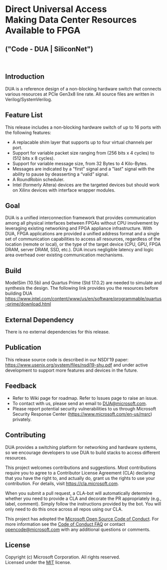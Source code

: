 Direct Universal Access<br/>
Making Data Center Resources Available to FPGA
=
("Code - DUA | SiliconNet")
-
<br/>

## Introduction ##

DUA is a reference design of a non-blocking hardware switch that connects various resources at PCIe Gen3x8 line rate. All source files are written in Verilog/SystemVerilog.

## Feature List ##

This release includes a non-blocking hardware switch of up to 16 ports with the following features:
* A replacable shim layer that supports up to four virtual channels per port.
* Support for variable packet size ranging from (256 bits x 4 cycles) to (512 bits x 8 cycles).
* Support for variable message size, from 32 Bytes to 4 Kilo-Bytes.
* Messages are indicated by a "first" signal and a "last" signal with the ability to pause by deasserting a “valid” signal.
* A RoundRobin scheduler.
* Intel (formerly Altera) devices are the targeted devices but should work on Xilinx devices with interface wrapper modules.

## Goal ##

DUA is a unified interconnection framework that provides communication among all physical interfaces between FPGAs without CPU involvement by leveraging existing networking and FPGA appliance infrastructure. With DUA, FPGA applications are provided a unified address format and a single set of communication capabilities to access all resources, regardless of the location (remote or local), or the type of the target device (CPU, GPU, FPGA DRAM, server DRAM, SSD, etc.). DUA  incurs negligible latency and logic area overhead over existing communication mechanisms.

## Build ##

ModelSim (10.5b) and Quartus Prime (Std 17.0.2) are needed to simulate and synthesis the design.
The following link provides you the resources before building DUA
https://www.intel.com/content/www/us/en/software/programmable/quartus-prime/download.html

## External Dependency ##

There is no external dependencies for this release.

## Publication ##

This release source code is described in our NSDI'19 paper:
https://www.usenix.org/system/files/nsdi19-shu.pdf
and under active development to support more features and devices in the future.

## Feedback ##

* Refer to Wiki page for roadmap. Refer to Issues page to raise an issue.<br/>
* To contact with us, please send an email to DUA@microsoft.com.<br/>
* Please report potential security vulnerabilities to us through Microsoft Security Response Center (https://www.microsoft.com/en-us/msrc) privately.

## Contributing ##

DUA provides a switching platform for networking and hardware systems, so we encourage developers to use DUA to build stacks to access different resources.

This project welcomes contributions and suggestions.  Most contributions require you to agree to a
Contributor License Agreement (CLA) declaring that you have the right to, and actually do, grant us
the rights to use your contribution. For details, visit https://cla.microsoft.com.

When you submit a pull request, a CLA-bot will automatically determine whether you need to provide
a CLA and decorate the PR appropriately (e.g., label, comment). Simply follow the instructions
provided by the bot. You will only need to do this once across all repos using our CLA.

This project has adopted the [Microsoft Open Source Code of Conduct](https://opensource.microsoft.com/codeofconduct/).
For more information see the [Code of Conduct FAQ](https://opensource.microsoft.com/codeofconduct/faq/) or
contact [opencode@microsoft.com](mailto:opencode@microsoft.com) with any additional questions or comments.

## License ##

Copyright (c) Microsoft Corporation. All rights reserved.<br/>
Licensed under the [MIT](LICENSE.txt) license.
